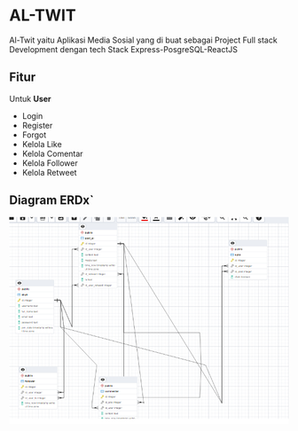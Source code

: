 # AL-TWIT

Al-Twit yaitu Aplikasi Media Sosial yang di buat sebagai Project Full stack Development dengan tech Stack Express-PosgreSQL-ReactJS

## Fitur

Untuk <B> User </B>

- Login
- Register
- Forgot
- Kelola Like
- Kelola Comentar
- Kelola Follower
- Kelola Retweet

## Diagram ERDx`

![ssss](./client/public/x.png)
